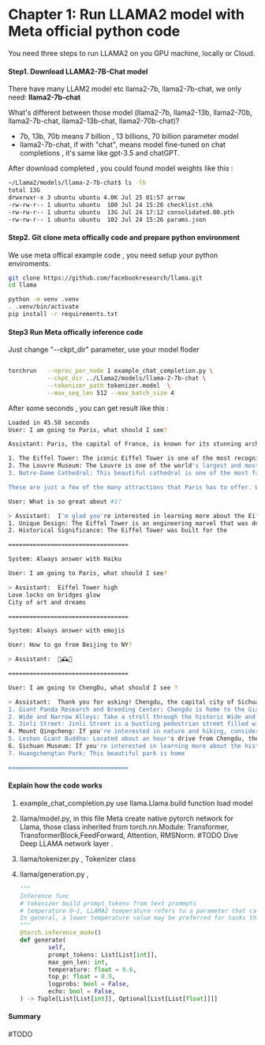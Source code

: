 # Chapter 1: Run LLAMA2 model  with Meta official python code 

You need three steps to run LLAMA2 on you GPU machine, locally or  Cloud.

#### Step1. Download LLAMA2-7B-Chat model

There have many LLAM2 model etc llama2-7b, llama2-7b-chat, we only need: **llama2-7b-chat**

What's  different between those model (llama2-7b,  llama2-13b, llama2-70b, llama2-7b-chat,  llama2-13b-chat, llama2-70b-chat)?

* 7b, 13b, 70b means  7 billion , 13 billions, 70 billion parameter model
* llama2-7b-chat, if with "chat", means model fine-tuned on chat completions , it's same like gpt-3.5 and chatGPT.

After download completed , you could found model weights like this :

```bash
~/Llama2/models/llama-2-7b-chat$ ls -lh
total 13G
drwxrwxr-x 3 ubuntu ubuntu 4.0K Jul 25 01:57 arrow
-rw-rw-r-- 1 ubuntu ubuntu  100 Jul 24 15:26 checklist.chk
-rw-rw-r-- 1 ubuntu ubuntu  13G Jul 24 17:12 consolidated.00.pth
-rw-rw-r-- 1 ubuntu ubuntu  102 Jul 24 15:26 params.json
```



#### Step2. Git clone meta offically code and prepare python environment

We use meta offical example code , you need setup your python enviroments.

```bash
git clone https://github.com/facebookresearch/llama.git
cd llama

python -m venv .venv 
. .venv/bin/activate
pip install -r requirements.txt
```



#### Step3 Run Meta offically inference code

Just change "--ckpt_dir" parameter, use your model floder

```bash

torchrun   --nproc_per_node 1 example_chat_completion.py \
           --ckpt_dir ../Llama2/models/llama-2-7b-chat \
           --tokenizer_path tokenizer.model  \
           --max_seq_len 512 --max_batch_size 4

```

After some seconds ,  you can get result like this :

```bash
Loaded in 45.50 seconds
User: I am going to Paris, what should I see?

Assistant: Paris, the capital of France, is known for its stunning architecture, art museums, historical landmarks, and romantic atmosphere. Here are some of the top attractions to see in Paris:

1. The Eiffel Tower: The iconic Eiffel Tower is one of the most recognizable landmarks in the world and offers breathtaking views of the city.
2. The Louvre Museum: The Louvre is one of the world's largest and most famous museums, housing an impressive collection of art and artifacts, including the Mona Lisa.
3. Notre-Dame Cathedral: This beautiful cathedral is one of the most famous landmarks in Paris and is known for its Gothic architecture and stunning stained glass windows.

These are just a few of the many attractions that Paris has to offer. With so much to see and do, it's no wonder that Paris is one of the most popular tourist destinations in the world.

User: What is so great about #1?

> Assistant:  I'm glad you're interested in learning more about the Eiffel Tower! It's a truly iconic landmark that offers breathtaking views of Paris. Here are some of the reasons why it's so great:
1. Unique Design: The Eiffel Tower is an engineering marvel that was designed by Gustave Eiffel and his team in the late 19th century. Its unique design, with its lattice-like structure and iron beams, makes it stand out from other buildings and landmarks around the world.
2. Historical Significance: The Eiffel Tower was built for the

==================================

System: Always answer with Haiku

User: I am going to Paris, what should I see?

> Assistant:  Eiffel Tower high
Love locks on bridges glow
City of art and dreams

==================================

System: Always answer with emojis

User: How to go from Beijing to NY?

> Assistant:  🛬🕰️🌄

==================================

User: I am going to ChengDu, what should I see ? 

> Assistant:  Thank you for asking! Chengdu, the capital city of Sichuan Province in China, is a fascinating destination with a rich cultural heritage and plenty of interesting attractions to explore. Here are some top recommendations for things to see and do while you're there:
1. Giant Panda Research and Breeding Center: Chengdu is home to the Giant Panda Research and Breeding Center, where you can learn about these adorable animals and even get a chance to see them up close.
2. Wide and Narrow Alleys: Take a stroll through the historic Wide and Narrow Alleys, a network of pedestrian-friendly streets lined with traditional teahouses, shops, and restaurants.
3. Jinli Street: Jinli Street is a bustling pedestrian street filled with street performers, vendors, and traditional Sichuan architecture. Don't miss trying some local snacks and drinks here!
4. Mount Qingcheng: If you're interested in nature and hiking, consider visiting Mount Qingcheng, a beautiful mountain with plenty of trails and scenic views.
5. Leshan Giant Buddha: Located about an hour's drive from Chengdu, the Leshan Giant Buddha is a UNESCO World Heritage Site and one of the largest stone Buddhas in the world.
6. Sichuan Museum: If you're interested in learning more about the history and culture of Sichuan Province, the Sichuan Museum is a great place to visit.
7. Huangchengtan Park: This beautiful park is home

==================================
```



#### Explain how the code works 

1. example_chat_completion.py use llama.Llama.build function load model
2. llama/model.py, in this file Meta create native pytorch network for Llama,   those class inherited from torch.nn.Module:    Transformer, TransformerBlock,FeedForward, Attention, RMSNorm.    #TODO Dive Deep LLAMA network layer .
3. llama/tokenizer.py , Tokenizer class 
4. llama/generation.py ,  

   ```python
   """
   Inference func
   # tokenizer build prompt_tokens from text prommpts
   # temperature 0~1, LLAMA2 temperature refers to a parameter that can be adjusted to control the creativity or novelty of the generated text from the LLAMA2 language model. The temperature value can be set to a value between 0 and 1, When a temperature of 0 is used, the model always generates the same text, while a temperature of 1 results in the most diverse and unpredictable text. 
   In general, a lower temperature value may be preferred for tasks that require more factual or conservative text, such as language translation or summarization. A higher temperature value may be preferred for tasks that require more creative or imaginative text, such as poetry or fiction writing.
   """
   @torch.inference_mode()
   def generate(
           self,
           prompt_tokens: List[List[int]],
           max_gen_len: int,
           temperature: float = 0.6,
           top_p: float = 0.9,
           logprobs: bool = False,
           echo: bool = False,
   ) -> Tuple[List[List[int]], Optional[List[List[float]]]]
   ```

#### Summary

#TODO 
